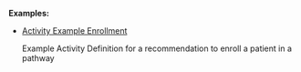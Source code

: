 **Examples:**

*   [Activity Example Enrollment](ActivityDefinition-activity-example-enrollment-ad.html)

    Example Activity Definition for a recommendation to enroll a patient in a pathway